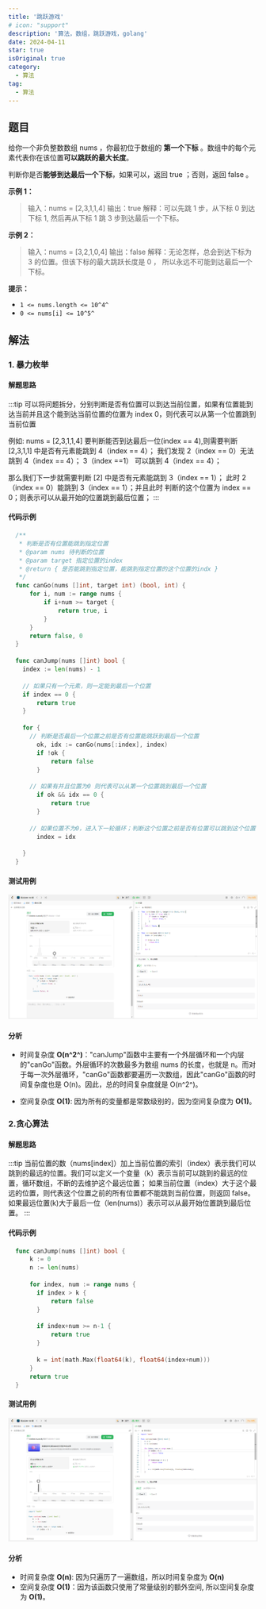 ```yaml
---
title: '跳跃游戏'
# icon: "support"
description: '算法，数组，跳跃游戏，golang'
date: 2024-04-11
star: true
isOriginal: true
category:
  - 算法
tag:
  - 算法
---
```


## 题目

给你一个非负整数数组 nums ，你最初位于数组的 **第一个下标** 。数组中的每个元素代表你在该位置**可以跳跃的最大长度**。

判断你是否**能够到达最后一个下标**，如果可以，返回 true ；否则，返回 false 。

**示例 1：**

> 输入：nums = [2,3,1,1,4]
> 输出：true
> 解释：可以先跳 1 步，从下标 0 到达下标 1, 然后再从下标 1 跳 3 步到达最后一个下标。

**示例 2：**

> 输入：nums = [3,2,1,0,4]
> 输出：false
> 解释：无论怎样，总会到达下标为 3 的位置。但该下标的最大跳跃长度是 0 ， 所以永远不可能到达最后一个下标。

**提示：**

- `1 <= nums.length <= 10^4^`
- `0 <= nums[i] <= 10^5^`

## 解法

### 1. 暴力枚举

#### 解题思路

:::tip
可以将问题拆分，分别判断是否有位置可以到达当前位置，如果有位置能到达当前并且这个能到达当前位置的位置为 index 0，则代表可以从第一个位置跳到当前位置

例如:
nums = [2,3,1,1,4]
要判断能否到达最后一位(index == 4),则需要判断 [2,3,1,1] 中是否有元素能跳到 4（index == 4）；
我们发现 2（index == 0）无法跳到 4（index == 4）； 3（index ==1） 可以跳到 4（index == 4）；

那么我们下一步就需要判断 [2] 中是否有元素能跳到 3（index == 1）；
此时 2（index == 0）能跳到 3（index == 1）；并且此时 判断的这个位置为 index == 0；则表示可以从最开始的位置跳到最后位置；
:::

#### 代码示例

```go
  /**
   * 判断是否有位置能跳到指定位置
   * @param nums 待判断的位置
   * @param target 指定位置的index
   * @return { 是否能跳到指定位置，能跳到指定位置的这个位置的indx }
   */
  func canGo(nums []int, target int) (bool, int) {
	  for i, num := range nums {
		  if i+num >= target {
			  return true, i
		  }
	  }
	  return false, 0
  }

  func canJump(nums []int) bool {
  	index := len(nums) - 1

    // 如果只有一个元素，则一定能到最后一个位置
  	if index == 0 {
  		return true
  	}

  	for {
      // 判断是否最后一个位置之前是否有位置能跳跃到最后一个位置
  		ok, idx := canGo(nums[:index], index)
  		if !ok {
  			return false
  		}

      // 如果有并且位置为0 则代表可以从第一个位置跳到最后一个位置
  		if ok && idx == 0 {
  			return true
  		}

      // 如果位置不为0，进入下一轮循环；判断这个位置之前是否有位置可以跳到这个位置
  		index = idx

  	}
  }
```

#### 测试用例

![暴力枚举测试用例](image-2.png)

#### 分析

- 时间复杂度 **O(n^2^)**："canJump"函数中主要有一个外层循环和一个内层的"canGo"函数。外层循环的次数最多为数组 nums 的长度，也就是 n。而对于每一次外层循环，"canGo"函数都要遍历一次数组，因此"canGo"函数的时间复杂度也是 O(n)。因此，总的时间复杂度就是 O(n^2^)。

- 空间复杂度 **O(1)**: 因为所有的变量都是常数级别的，因为空间复杂度为 **O(1)**。

### 2.贪心算法

#### 解题思路

:::tip
当前位置的数（nums\[index\]）加上当前位置的索引（index）表示我们可以跳到的最远的位置。我们可以定义一个变量（k）表示当前可以跳到的最远的位置，循环数组，不断的去维护这个最远位置；
如果当前位置（index）大于这个最远的位置，则代表这个位置之前的所有位置都不能跳到当前位置，则返回 false。
如果最远位置(k)大于最后一位（len(nums)）表示可以从最开始位置跳到最后位置。
:::

#### 代码示例

```go
  func canJump(nums []int) bool {
	  k := 0
	  n := len(nums)

	  for index, num := range nums {
	  	if index > k {
	  		return false
	  	}

	  	if index+num >= n-1 {
	  		return true
	  	}

	  	k = int(math.Max(float64(k), float64(index+num)))
	  }
	  return true
  }
```

#### 测试用例

![贪心算法测试用例](image-3.png)

#### 分析

- 时间复杂度 **O(n)**: 因为只遍历了一遍数组，所以时间复杂度为 **O(n)**
- 空间复杂度 **O(1)**：因为该函数只使用了常量级别的额外空间, 所以空间复杂度为 **O(1)**。
